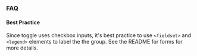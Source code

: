 ### FAQ

#### Best Practice

Since toggle uses checkbox inputs, it's best practice to use `<fieldset>` and `<legend>` elements to label the the group. See the README for forms for more details.
